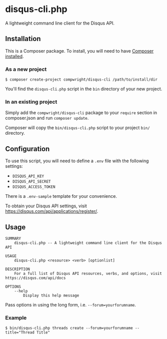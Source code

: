 # disqus-cli.php

A lightweight command line client for the Disqus API.

## Installation

This is a Composer package. To install, you will need to have [Composer installed](https://getcomposer.org/doc/00-intro.md).

### As a new project

```
$ composer create-project compwright/disqus-cli /path/to/install/dir
```

You'll find the `disqus-cli.php` script in the `bin` directory of your new project.

### In an existing project

Simply add the `compwright/disqus-cli` package to your `require` section in composer.json and run `composer update`.

Composer will copy the `bin/disqus-cli.php` script to your project `bin/` directory.

## Configuration

To use this script, you will need to define a `.env` file with the following settings:

* `DISQUS_API_KEY`
* `DISQUS_API_SECRET`
* `DISQUS_ACCESS_TOKEN`

There is a `.env-sample` template for your convenience.

To obtain your Disqus API settings, visit https://disqus.com/api/applications/register/.

## Usage

```
SUMMARY
    disqus-cli.php -- A lightweight command line client for the Disqus API

USAGE
    disqus-cli.php <resource> <verb> [optionlist]

DESCRIPTION
    For a full list of Disqus API resources, verbs, and options, visit https://disqus.com/api/docs

OPTIONS
    --help
        Display this help message
```

Pass options in using the long form, i.e. `--forum=yourforumname`.

### Example

```
$ bin/disqus-cli.php threads create --forum=yourforumname --title="Thread Title"
```
